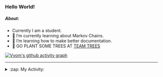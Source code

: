 ### Hello World!

##### About:
- Currently I am a student.
- 🌱 I’m currently learning about Markov Chains.
- 🌱 I’m learning how to make better documentation.
- 🌱 GO PLANT SOME TREES AT [TEAM TREES](https://teamtrees.org/)

[![Vyom's github activity graph](https://activity-graph.herokuapp.com/graph?username=Vyvy-vi)](https://github.com/ashutosh00710/github-readme-activity-graph)

---
<details>
  <summary>:zap: My Activity:</summary>
  
<!--START_SECTION:waka-->
![Code Time](http://img.shields.io/badge/Code%20Time-779%20hrs%201%20min-blue)

**I'm a Night 🦉** 

```text
🌞 Morning    67 commits     ██░░░░░░░░░░░░░░░░░░░░░░░   10.03% 
🌆 Daytime    156 commits    █████░░░░░░░░░░░░░░░░░░░░   23.35% 
🌃 Evening    209 commits    ███████░░░░░░░░░░░░░░░░░░   31.29% 
🌙 Night      236 commits    ████████░░░░░░░░░░░░░░░░░   35.33%

```
📅 **I'm Most Productive on Sunday** 

```text
Monday       66 commits     ██░░░░░░░░░░░░░░░░░░░░░░░   9.88% 
Tuesday      110 commits    ████░░░░░░░░░░░░░░░░░░░░░   16.47% 
Wednesday    104 commits    ████░░░░░░░░░░░░░░░░░░░░░   15.57% 
Thursday     84 commits     ███░░░░░░░░░░░░░░░░░░░░░░   12.57% 
Friday       88 commits     ███░░░░░░░░░░░░░░░░░░░░░░   13.17% 
Saturday     66 commits     ██░░░░░░░░░░░░░░░░░░░░░░░   9.88% 
Sunday       150 commits    █████░░░░░░░░░░░░░░░░░░░░   22.46%

```


📊 **This Week I Spent My Time On** 

```text
🔥 Editors: 
VS Code                  24 hrs 10 mins      ███████████████████████░░   92.8% 
Vim                      1 hr 52 mins        █░░░░░░░░░░░░░░░░░░░░░░░░   7.2%

🐱‍💻 Projects: 
uni-webpages             12 hrs 2 mins       ███████████░░░░░░░░░░░░░░   46.22% 
api                      4 hrs 13 mins       ████░░░░░░░░░░░░░░░░░░░░░   16.24% 
CSF                      3 hrs 53 mins       ███░░░░░░░░░░░░░░░░░░░░░░   14.95% 
praise_backend_js        2 hrs 46 mins       ██░░░░░░░░░░░░░░░░░░░░░░░   10.67% 
blog                     2 hrs 3 mins        ██░░░░░░░░░░░░░░░░░░░░░░░   7.89%

```


 Last Updated on 04/05/2022 18:04:46 UTC
<!--END_SECTION:waka-->
</details>
